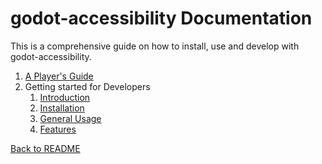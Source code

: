 # godot-accessibility Documentation

This is a comprehensive guide on how to install, use and develop with godot-accessibility.

1. [A Player's Guide](playerguide.md)
2. Getting started for Developers
    1. [Introduction](intro.md)
    2. [Installation](installation.md)
    3. [General Usage](generaluse.md)
    4. [Features](functionality.md)
    
    
[Back to README](../../README.md)
